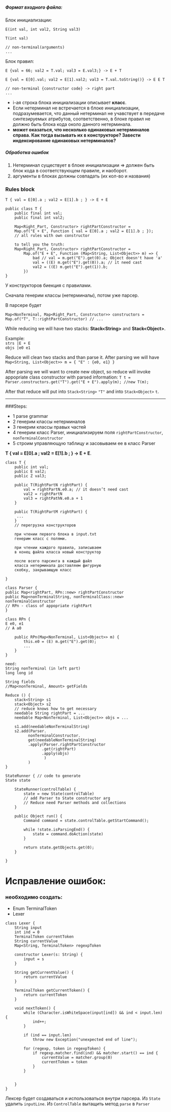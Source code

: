 ##### Формат входного файла:

Блок инициализации:

```
E(int val, int val2, String val3)
```
```
T(int val)
```
```
// non-terminal(arguments)
... 
```

Блок правил:

```
E {val = 66; val2 = T.val; val3 = E.val3;} -> E + T
```
```
E {val = E[0].val; val2 = E[1].val2; val3 = T.val.toString()} -> E E T
```
``` 
// non-terminal {constructor code} -> right part
...
```

- i-ая строка блока инициализации описывает **класс**.  
- Если нетерминал не встречается в блоке инициализации, подразумевается, что данный нетерминал не учавствует в передаче синтезируемых атрибутов, соответственно, в блоке правил не должно быть блока кода около данного нетерминала. 
- **может оказаться, что несколько одинаковых нетерминалов справа. Как тогда вызывать их в конструкторе? Завести индексирование одинаковых нетерминалов?**

##### Обработка ошибок
1. Нетерминал существует в блоке инициализации => должен быть блок кода в соответствующем правиле, и наоборот.
2. аргументы в блоках должны совпадать (их кол-во и названия)


### Rules block 

`T { val = E[0].a ; val2 = E[1].b ; } -> E + E`

```
public class T {
	public final int val;
	public final int val2;
	
	Map<Right_Part, Constructor> rightPartConstructor = 
	Map.of("E + E", Function { val = E[0].a ; val2 = E[1].b ; });
	// all rules with own constructor
	
	to tell you the truth:
	Map<Right_Part, Constructor> rightPartConstructor = 
		Map.of("E + E", Function (Map<String, List<Object>> m) => { 
			bad // val = m.get("E").get(0).a; Object doesn't have 'a'
			val = ((E) m.get("E").get(0)).a; // it need cast 
			val2 = ((E) m.get("E").get(1)).b;
		})
}
```
У конструкторов биекция с правилами. 

Сначала генерим классы (нетерминалы), потом уже парсер. 

В парсере будет 
```
Map<NonTerminal, Map<Right_Part, Constructor>> constructors = Map.of("T", T::rightPartConstructor) // ...
```

While reducing we will have two stacks: __Stack\<String>__ and __Stack\<Object>__. 


Example:  
`strs |E + E `  
`objs |e0 e1 `

Reduce will clean two stacks and than parse it. After parsing we will have `Map<String, List<Object>> m = { "E" : {e0, e1} }`

After parsing we will want to create new object, so reduce will invoke appopriate class constructor with parsed information:
`T t =  Parser.constructors.get("T").get("E + E").apply(m); //new T(m);` 

After that reduce will put into `Stack<String>` `"T"` and into `Stack<Object>` `t`.

----

###Steps:  
- 1 parse grammar  
- 2 генерим классы нетерминалов  
- 3 генерим классы правых частей
- 4 генерим класс Parser, инициализируем поля   `rightPartConstructor`, `nonTerminalConstructor` 
- 5 строим управляющую таблицу и засовываем ее в класс Parser



**T { val = E[0].a ; val2 = E[1].b ; } -> E + E**. 

```
class T {
	public int val;
	public E val2;
	public Z val3;

	public T(RightPartN rightPart) {
  		val = rightPartN.e0.a; // it doesn’t need cast 
  		val2 = rightPartN
  		val3 = rightPathN.e0.a + 1
 	}
 
 	public T(RightPartM rightPart) {
     ...
 	}
 	// перегрузка конструкторов
 	
 	при чтении первого блока в input.txt
 	генерим класс с полями.
 	
 	при чтении каждого правила, записываем
 	в конец файла класса новый конструктор
 	
 	после всего парсинга в каждый файл 
 	класса нетерминала доставляем фигурную
 	скобку, закрывающую класс

}
```

```
class Parser {
public Map<rightPart, RPn::new> rightPartConstructor
public Map<nonTerminalString, nonTerminalClass::new> nonTerminalConstructor
// RPn - class of appopriate rightPart
}
```

```
class RPn {
E e0, e1
// A a0

	public RPn(Map<NonTerminal, List<Object>> m) {
		this.e0 = (E) m.get("E").get(0);
		...
	}
}

need: 
String nonTerminal (in left part)
long long id 

String fields
//Map<nonTerminal, Amount> getFields

```

```
Reduce () {
	stack<String> s1
	stack<Object> s2
	// reduce knows how to get necessary 
	needable String rightPart = ...
	needable Map<NonTerminal, List<Object>> objs = ...
	
	s1.add(needableNonTerminalString)
	s2.add(Parser.
		  nonTerminalConstructor.
		  get(needableNonTerminalString)
		  .apply(Parser.rightPartConstructor
		  		.get(rightPart)
		  		.apply(objs)
		  		 )
		  )
}
```



```
StateRunner { // code to generate
State state

	StateRunner(controlTable) {
		state = new State(controlTable)
		// add Parser to State constructor arg
		// Reduce need Parser methods and collections
	}
	
	public Object run() {
		Command command = state.controlTable.getStartCommand();
		
		while !state.isParsingEnd() {
			state = command.doAction(state)
		}
		
		return state.getObjects.get(0);
	}

}
```

# Исправление ошибок:
### необходимо создать:

- Enum TerminalToken
- Lexer

```
class Lexer {
	String input
	int ind = 0
	TerminalToken currentToken
	String currentValue
	Map<String, TerminalToken> regexpToken

	constructor Lexer(s: String) {
		input = s
	}
	
	String getCurrentValue() {
		return currentValue
	}
	
	TerminalToken getCurrentToken() {
		return currentToken
	}
	
	void nextToken() {
		while (Character.isWhiteSpace(input[ind]) && ind < input.len) {
			ind++;
		}
		
		if (ind == input.len)
			throw new Exception("unexpected end of line");
			
		for (regexp, token in regexpToken) {
			if regexp.matcher.find(ind) && matcher.start() == ind {
				currentValue = matcher.group(0)
				currentToken = token
			}
		}
		
		
	}
}
```

Лексер будет создаваться и использоваться внутри парсера. Из `State` удалить `inputLine`. Из `ControlTable` вытащить метод `parse` в `Parser`







